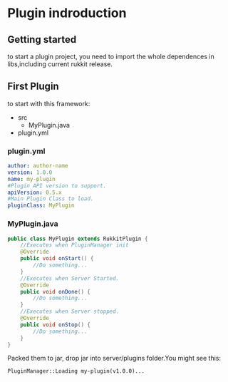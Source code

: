 # Plugin indroduction
## Getting started
to start a plugin project, you need to import the whole dependences in libs,including current rukkit release.
## First Plugin
to start with this framework:

- src
    - MyPlugin.java
- plugin.yml

### plugin.yml
```yaml
author: author-name
version: 1.0.0
name: my-plugin
#Plugin API version to support.
apiVersion: 0.5.x
#Main Plugin Class to load.
pluginClass: MyPlugin
```

### MyPlugin.java
```java
public class MyPlugin extends RukkitPlugin {
    //Executes when PluginManager init
    @Override
    public void onStart() {
        //Do something...
    }
    //Executes when Server Started.
    @Override
    public void onDone() {
        //Do something...
    }
    //Executes when Server stopped.
    @Override
    public void onStop() {
        //Do something...
    }
}
```

Packed them to jar, drop jar into server/plugins folder.You might see this:
```txt
PluginManager::Loading my-plugin(v1.0.0)...
```
